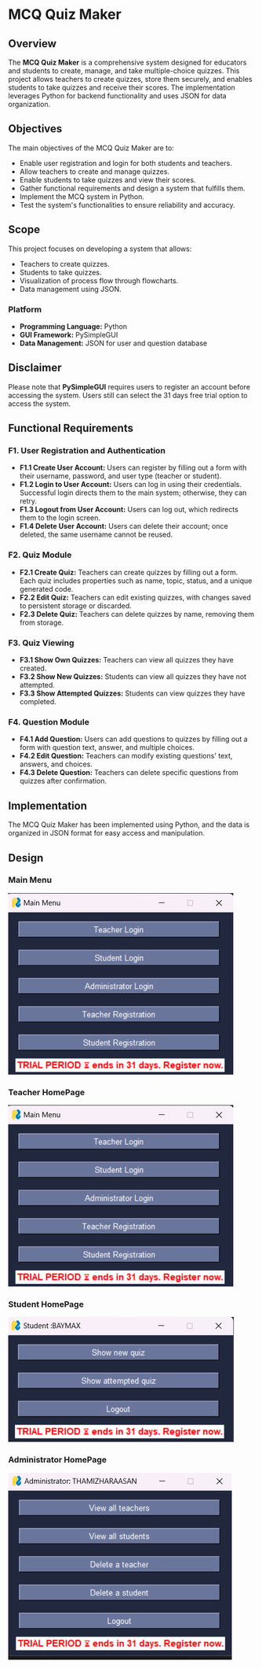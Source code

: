 # MCQ Quiz Maker

## Overview

The **MCQ Quiz Maker** is a comprehensive system designed for educators and students to create, manage, and take multiple-choice quizzes. This project allows teachers to create quizzes, store them securely, and enables students to take quizzes and receive their scores. The implementation leverages Python for backend functionality and uses JSON for data organization.

## Objectives

The main objectives of the MCQ Quiz Maker are to:

- Enable user registration and login for both students and teachers.
- Allow teachers to create and manage quizzes.
- Enable students to take quizzes and view their scores.
- Gather functional requirements and design a system that fulfills them.
- Implement the MCQ system in Python.
- Test the system's functionalities to ensure reliability and accuracy.

## Scope

This project focuses on developing a system that allows:

- Teachers to create quizzes.
- Students to take quizzes.
- Visualization of process flow through flowcharts.
- Data management using JSON.

### Platform

- **Programming Language:** Python
- **GUI Framework:** PySimpleGUI
- **Data Management:** JSON for user and question database

## Disclaimer

Please note that **PySimpleGUI** requires users to register an account before accessing the system.
Users still can select the 31 days free trial option to access the system.

## Functional Requirements

### F1. User Registration and Authentication

- **F1.1 Create User Account:** Users can register by filling out a form with their username, password, and user type (teacher or student).
- **F1.2 Login to User Account:** Users can log in using their credentials. Successful login directs them to the main system; otherwise, they can retry.
- **F1.3 Logout from User Account:** Users can log out, which redirects them to the login screen.
- **F1.4 Delete User Account:** Users can delete their account; once deleted, the same username cannot be reused.

### F2. Quiz Module

- **F2.1 Create Quiz:** Teachers can create quizzes by filling out a form. Each quiz includes properties such as name, topic, status, and a unique generated code.
- **F2.2 Edit Quiz:** Teachers can edit existing quizzes, with changes saved to persistent storage or discarded.
- **F2.3 Delete Quiz:** Teachers can delete quizzes by name, removing them from storage.

### F3. Quiz Viewing

- **F3.1 Show Own Quizzes:** Teachers can view all quizzes they have created.
- **F3.2 Show New Quizzes:** Students can view all quizzes they have not attempted.
- **F3.3 Show Attempted Quizzes:** Students can view quizzes they have completed.

### F4. Question Module

- **F4.1 Add Question:** Users can add questions to quizzes by filling out a form with question text, answer, and multiple choices.
- **F4.2 Edit Question:** Teachers can modify existing questions' text, answers, and choices.
- **F4.3 Delete Question:** Teachers can delete specific questions from quizzes after confirmation.

## Implementation

The MCQ Quiz Maker has been implemented using Python, and the data is organized in JSON format for easy access and manipulation.


## Design 

### Main Menu

![alt text](Screenshots/image.png)

### Teacher HomePage

![alt text](Screenshots/image.png)

### Student HomePage

![alt text](Screenshots/image-1.png)


### Administrator HomePage

![alt text](Screenshots/image-2.png)